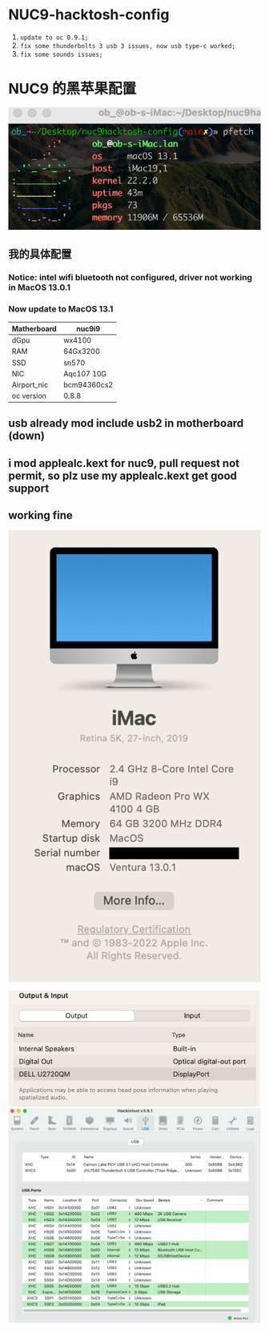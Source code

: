 # NUC9-hacktosh-config

 1. `update to oc 0.9.1;`
 2. `fix some thunderbolts 3 usb 3 issues, now usb type-c worked;`
 3. `fix some sounds issues;`

# NUC9 的黑苹果配置
![macOS 13.1](https://github.com/littlesum/nuc9hacktosh-config/blob/main/pic/Screenshot%202023-01-04%20at%2015.10.42.png?raw=true)



## 我的具体配置

### Notice: intel wifi bluetooth not configured, driver not working in MacOS 13.0.1

### Now update to MacOS 13.1

| Matherboard | nuc9i9      |
| ----------- | ----------- |
| dGpu        | wx4100      |
| RAM         | 64Gx3200    |
| SSD         | sn570       |
| NIC         | Aqc107 10G  |
| Airport_nic | bcm94360cs2 |
| oc version  | 0.8.8       |

## usb already mod include usb2 in motherboard (down)

## i mod applealc.kext for nuc9, pull request not permit, so plz use my applealc.kext get good support

## working fine

![](https://github.com/littlesum/nuc9hacktosh-config/blob/main/pic/Screenshot%202022-12-07%20at%2014.51.38.png?raw=true)

![](https://github.com/littlesum/nuc9hacktosh-config/blob/main/pic/Screenshot%202022-12-07%20at%2014.50.46.png?raw=true)
![Usb port](https://github.com/littlesum/nuc9hacktosh-config/blob/main/pic/Screenshot%202023-01-04%20at%2015.04.28.png?raw=true)



